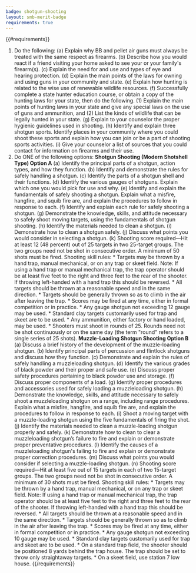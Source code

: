 ```yaml
---
badge: shotgun-shooting
layout: smb-merit-badge
requirements: true
---
```


{{#requirements}}
1. Do the following:
    (a) Explain why BB and pellet air guns must always be treated with the same respect as firearms.
    (b) Describe how you would react if a friend visiting your home asked to see your or your family's firearm(s).
    (c) Explain the need for and use and types of eye and hearing protection.
    (d) Explain the main points of the laws for owning and using guns in your community and state.
    (e) Explain how hunting is related to the wise use of renewable wildlife resources.
    (f) Successfully complete a state hunter education course, or obtain a copy of the hunting laws for your state, then do the following.
        (1) Explain the main points of hunting laws in your state and give any special laws on the use of guns and ammunition, and
        (2) List the kinds of wildlife that can be legally hunted in your state.
    (g) Explain to your counselor the proper hygienic guidelines used in shooting.
    (h) Identify and explain three shotgun sports. Identify places in your community where you could shoot these sports and explain how you can join or be a part of shooting sports activities.
    (i) Give your counselor a list of sources that you could contact for information on firearms and their use.
2. Do ONE of the following options:
    **Shotgun Shooting (Modern Shotshell Type) Option A**
    (a) Identify the principal parts of a shotgun, action types, and how they function.
    (b) Identify and demonstrate the rules for safely handling a shotgun.
    (c) Identify the parts of a shotgun shell and their functions.
    (d) Identify the various gauges of shotguns. Explain which one you would pick for use and why.
    (e) Identify and explain the fundamentals of safely shooting a shotgun. Explain what a misfire, hangfire, and squib fire are, and explain the procedures to follow in response to each.
    (f) Identify and explain each rule for safely shooting a shotgun.
    (g) Demonstrate the knowledge, skills, and attitude necessary to safely shoot moving targets, using the fundamentals of shotgun shooting.
    (h) Identify the materials needed to clean a shotgun.
    (i) Demonstrate how to clean a shotgun safely.
    (j) Discuss what points you would consider in selecting a shotgun.
    (k) Shooting score required—Hit at least 12 (48 percent) out of 25 targets in two 25-target groups. The two groups need not be shot in consecutive order. A minimum of 50 shots must be fired.
        Shooting skill rules:
        * Targets may be thrown by a hand trap, manual mechanical, or on any trap or skeet field. Note: If using a hand trap or manual mechanical trap, the trap operator should be at least five feet to the right and three feet to the rear of the shooter. If throwing left-handed with a hand trap this should be reversed.
        * All targets should be thrown at a reasonable speed and in the same direction.
        * Targets should be generally thrown so as to climb in the air after leaving the trap.
        * Scores may be fired at any time, either in formal competition or in practice.
        * Any gauge shotgun not exceeding 12 gauge may be used.
        * Standard clay targets customarily used for trap and skeet are to be used.
        * Any ammunition, either factory or hand loaded, may be used.
        * Shooters must shoot in rounds of 25. Rounds need not be shot continuously or on the same day (the term "round" refers to a single series of 25 shots).
    **Muzzle-Loading Shotgun Shooting Option B**
    (a) Discuss a brief history of the development of the muzzle-loading shotgun.
    (b) Identify principal parts of percussion and flintlock shotguns and discuss how they function.
    (c) Demonstrate and explain the rules of safely handling a muzzleloading shotgun.
    (d) Identify the various grades of black powder and their proper and safe use.
    (e) Discuss proper safety procedures pertaining to black powder use and storage.
    (f) Discuss proper components of a load.
    (g) Identify proper procedures and accessories used for safely loading a muzzleloading shotgun.
    (h) Demonstrate the knowledge, skills, and attitude necessary to safely shoot a muzzleloading shotgun on a range, including range procedures. Explain what a misfire, hangfire, and squib fire are, and explain the procedures to follow in response to each.
    (i) Shoot a moving target with a muzzle-loading shotgun using the five fundamentals of firing the shot.
    (j) Identify the materials needed to clean a muzzle-loading shotgun properly and safely.
    (k) Demonstrate how to clean to clear a muzzleloading shotgun’s failure to fire and explain or demonstrate proper preventative procedures.
    (l) Identify the causes of a muzzleloading shotgun's failing to fire and explain or demonstrate proper correction procedures.
    (m) Discuss what points you would consider if selecting a muzzle-loading shotgun.
    (n) Shooting score required—Hit at least five out of 15 targets in each of two 15-target groups. The two groups need not be shot in consecutive order. A minimum of 30 shots must be fired.
        Shooting skill rules:
        * Targets may be thrown by a hand trap, manual mechanical, or on any trap or skeet field. Note: If using a hand trap or manual mechanical trap, the trap operator should be at least five feet to the right and three feet to the rear of the shooter. If throwing left-handed with a hand trap this should be reversed.
        * All targets should be thrown at a reasonable speed and in the same direction.
        * Targets should be generally thrown so as to climb in the air after leaving the trap.
        * Scores may be fired at any time, either in formal competition or in practice.
        * Any gauge shotgun not exceeding 10 gauge may be used.
        * Standard clay targets customarily used for trap and skeet are to be used.
        * On a standard trap field, the shooter should be positioned 8 yards behind the trap house. The trap should be set to throw only straightaway targets.
        * On a skeet field, use station 7 low house.
{{/requirements}}
